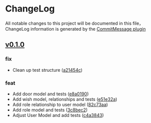 # ChangeLog

All notable changes to this project will be documented in this file，ChangeLog information is generated by the [CommitMessage plugin](https://plugins.jetbrains.com/plugin/12256-commit-message-create)

## [v0.1.0](/compare/v0.1.0...master)


### fix

* Clean up test structure ([a21454c](/commit/a21454c))


### feat

* Add door model and tests ([e8a0190](/commit/e8a0190))
* Add wish model, relationships and tests ([e51e32a](/commit/e51e32a))
* Add role relationship to user model ([82c73aa](/commit/82c73aa))
* Add role model and tests ([3c8bec2](/commit/3c8bec2))
* Adjust User Model and add tests ([c4a3843](/commit/c4a3843))

